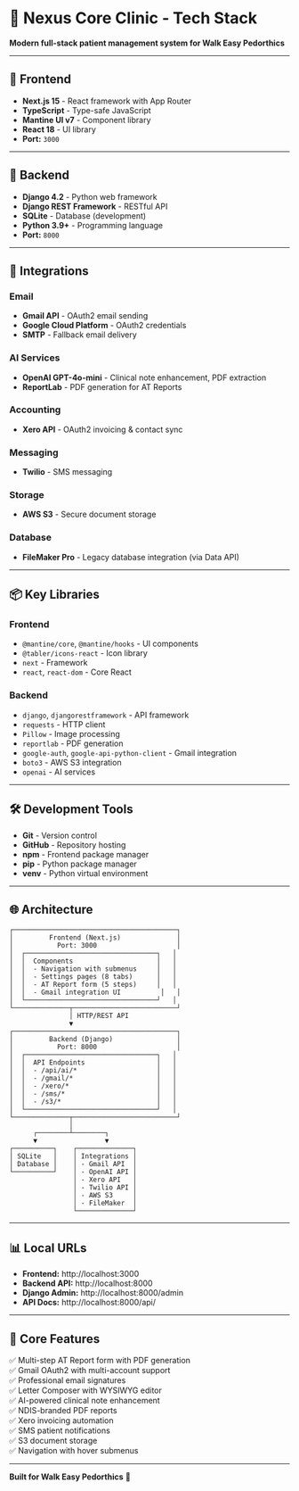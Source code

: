 # 🚀 Nexus Core Clinic - Tech Stack

**Modern full-stack patient management system for Walk Easy Pedorthics**

---

## 🎨 **Frontend**

- **Next.js 15** - React framework with App Router
- **TypeScript** - Type-safe JavaScript
- **Mantine UI v7** - Component library
- **React 18** - UI library
- **Port:** `3000`

---

## 💾 **Backend**

- **Django 4.2** - Python web framework
- **Django REST Framework** - RESTful API
- **SQLite** - Database (development)
- **Python 3.9+** - Programming language
- **Port:** `8000`

---

## 🔌 **Integrations**

### **Email**
- **Gmail API** - OAuth2 email sending
- **Google Cloud Platform** - OAuth2 credentials
- **SMTP** - Fallback email delivery

### **AI Services**
- **OpenAI GPT-4o-mini** - Clinical note enhancement, PDF extraction
- **ReportLab** - PDF generation for AT Reports

### **Accounting**
- **Xero API** - OAuth2 invoicing & contact sync

### **Messaging**
- **Twilio** - SMS messaging

### **Storage**
- **AWS S3** - Secure document storage

### **Database**
- **FileMaker Pro** - Legacy database integration (via Data API)

---

## 📦 **Key Libraries**

### **Frontend**
- `@mantine/core`, `@mantine/hooks` - UI components
- `@tabler/icons-react` - Icon library
- `next` - Framework
- `react`, `react-dom` - Core React

### **Backend**
- `django`, `djangorestframework` - API framework
- `requests` - HTTP client
- `Pillow` - Image processing
- `reportlab` - PDF generation
- `google-auth`, `google-api-python-client` - Gmail integration
- `boto3` - AWS S3 integration
- `openai` - AI services

---

## 🛠️ **Development Tools**

- **Git** - Version control
- **GitHub** - Repository hosting
- **npm** - Frontend package manager
- **pip** - Python package manager
- **venv** - Python virtual environment

---

## 🌐 **Architecture**

```
┌─────────────────────────────────────────┐
│         Frontend (Next.js)              │
│           Port: 3000                    │
│  ┌─────────────────────────────────┐   │
│  │  Components                     │   │
│  │  - Navigation with submenus     │   │
│  │  - Settings pages (8 tabs)      │   │
│  │  - AT Report form (5 steps)     │   │
│  │  - Gmail integration UI          │   │
│  └─────────────────────────────────┘   │
└──────────────┬──────────────────────────┘
               │ HTTP/REST API
               ▼
┌─────────────────────────────────────────┐
│         Backend (Django)                │
│           Port: 8000                    │
│  ┌─────────────────────────────────┐   │
│  │  API Endpoints                  │   │
│  │  - /api/ai/*                    │   │
│  │  - /gmail/*                     │   │
│  │  - /xero/*                      │   │
│  │  - /sms/*                       │   │
│  │  - /s3/*                        │   │
│  └─────────────────────────────────┘   │
└──────────────┬──────────────────────────┘
               │
      ┌────────┴────────┐
      ▼                 ▼
┌──────────┐    ┌──────────────┐
│ SQLite   │    │ Integrations │
│ Database │    │ - Gmail API  │
└──────────┘    │ - OpenAI API │
                │ - Xero API   │
                │ - Twilio API │
                │ - AWS S3     │
                │ - FileMaker  │
                └──────────────┘
```

---

## 📊 **Local URLs**

- **Frontend:** http://localhost:3000
- **Backend API:** http://localhost:8000
- **Django Admin:** http://localhost:8000/admin
- **API Docs:** http://localhost:8000/api/

---

## 🎯 **Core Features**

✅ Multi-step AT Report form with PDF generation  
✅ Gmail OAuth2 with multi-account support  
✅ Professional email signatures  
✅ Letter Composer with WYSIWYG editor  
✅ AI-powered clinical note enhancement  
✅ NDIS-branded PDF reports  
✅ Xero invoicing automation  
✅ SMS patient notifications  
✅ S3 document storage  
✅ Navigation with hover submenus  

---

**Built for Walk Easy Pedorthics** 🦶


